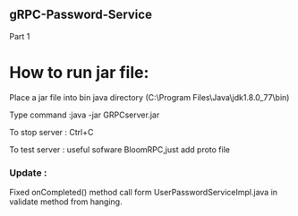 ## gRPC-Password-Service
 Part 1

# How to run jar file:

Place a jar file into bin java directory (C:\Program Files\Java\jdk1.8.0_77\bin)

Type command :java -jar GRPCserver.jar

To stop server : Ctrl+C

To test server : useful sofware BloomRPC,just add proto file 

### Update : 
Fixed onCompleted() method call form UserPasswordServiceImpl.java in validate method from hanging.
